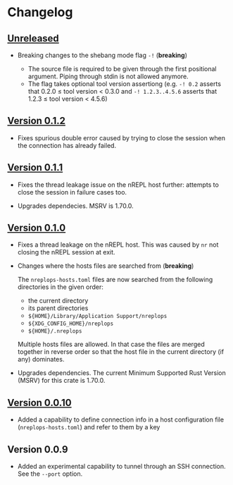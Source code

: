 # Changelog

## [Unreleased][unreleased]

- Breaking changes to the shebang mode flag `-!` (**breaking**)

  - The source file is required to be given through the first positional
    argument. Piping through stdin is not allowed anymore.
  - The flag takes optional tool version assertiong (e.g. `-! 0.2` asserts that
    0.2.0 ≤ tool version < 0.3.0 and `-! 1.2.3..4.5.6` asserts that 1.2.3 ≤ tool
    version < 4.5.6)

[unreleased]: https://github.com/mjhanninen/nreplops-tool/compare/v0.1.2...main

## [Version 0.1.2][v0.1.2]

- Fixes spurious double error caused by trying to close the session when the
  connection has already failed.

[v0.1.2]: https://github.com/mjhanninen/nreplops-tool/compare/v0.1.1...v0.1.2}

## [Version 0.1.1][v0.1.1]

- Fixes the thread leakage issue on the nREPL host further: attempts to close
  the session in failure cases too.

- Upgrades dependecies. MSRV is 1.70.0.

[v0.1.1]: https://github.com/mjhanninen/nreplops-tool/compare/v0.1.0...v0.1.1}

## [Version 0.1.0][v0.1.0]

- Fixes a thread leakage on the nREPL host.  This was caused by `nr` not
  closing the nREPL session at exit.

- Changes where the hosts files are searched from (**breaking**)

  The `nreplops-hosts.toml` files are now searched from the following
  directories in the given order:

  - the current directory
  - its parent directories
  - `${HOME}/Library/Application Support/nreplops`
  - `${XDG_CONFIG_HOME}/nreplops`
  - `${HOME}/.nreplops`

  Multiple hosts files are allowed.  In that case the files are merged together
  in reverse order so that the host file in the current directory (if any)
  dominates.

- Upgrades dependencies.  The current Minimum Supported Rust Version (MSRV)
  for this crate is 1.70.0.

[v0.1.0]: https://github.com/mjhanninen/nreplops-tool/compare/v0.0.10...v0.1.0}

## [Version 0.0.10][v0.0.10]

- Added a capability to define connection info in a host configuration file
  (`nreplops-hosts.toml`) and refer to them by a key

[v0.0.10]: https://github.com/mjhanninen/nreplops-tool/compare/v0.0.9...v0.0.10

## Version 0.0.9

- Added an experimental capability to tunnel through an SSH connection.  See the
  `--port` option.

